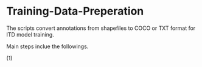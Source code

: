 # Training-Data-Preperation 
The scripts convert annotations from shapefiles to COCO or TXT format for ITD model training. 

Main steps inclue the followings.

(1)


